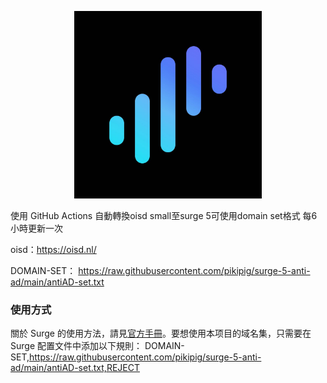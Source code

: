 <p align="center">
<img src="https://raw.githubusercontent.com/pikipig/surge-5-anti-ad/main/pic/surge.jpg" width="300"></img>
</p>

使用 GitHub Actions 自動轉換oisd small至surge 5可使用domain set格式 每6小時更新一次

oisd：https://oisd.nl/

DOMAIN-SET：
https://raw.githubusercontent.com/pikipig/surge-5-anti-ad/main/antiAD-set.txt

### 使用方式

關於 Surge 的使用方法，請見[官方手冊](https://manual.nssurge.com)。要想使用本项目的域名集，只需要在 Surge 配置文件中添加以下規則：
DOMAIN-SET,https://raw.githubusercontent.com/pikipig/surge-5-anti-ad/main/antiAD-set.txt,REJECT
